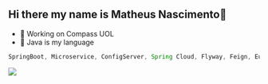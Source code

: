 ## Hi there my name is Matheus Nascimento👋

- 🔭 Working on Compass UOL
- 🌱 Java is my language

~~~java
SpringBoot, Microservice, ConfigServer, Spring Cloud, Flyway, Feign, Eureka, LoadBalance, Gateway, Resilience4j
~~~

<div> 
  <a href="https://www.linkedin.com/in/nascimento-matheus/" target="_blank"><img src="https://img.shields.io/badge/-LinkedIn-%230077B5?style=for-the-badge&logo=linkedin&logoColor=white" target="_blank"></a> 
</div>
